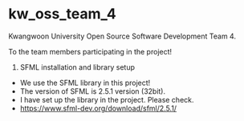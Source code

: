 # kw_oss_team_4
Kwangwoon University
Open Source Software Development Team 4.

To the team members participating in the project!

1. SFML installation and library setup
 - We use the SFML library in this project!
 - The version of SFML is 2.5.1 version (32bit).
 - I have set up the library in the project. Please check.
 - https://www.sfml-dev.org/download/sfml/2.5.1/
